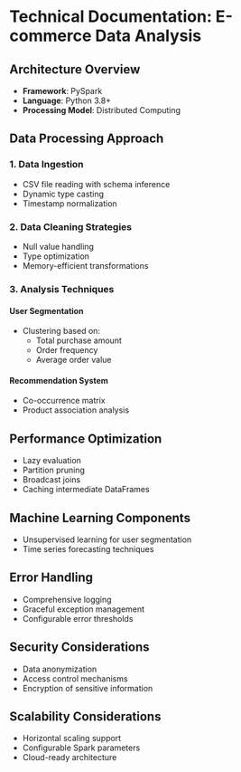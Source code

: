 # Technical Documentation: E-commerce Data Analysis

## Architecture Overview
- **Framework**: PySpark
- **Language**: Python 3.8+
- **Processing Model**: Distributed Computing

## Data Processing Approach

### 1. Data Ingestion
- CSV file reading with schema inference
- Dynamic type casting
- Timestamp normalization

### 2. Data Cleaning Strategies
- Null value handling
- Type optimization
- Memory-efficient transformations

### 3. Analysis Techniques
#### User Segmentation
- Clustering based on:
  - Total purchase amount
  - Order frequency
  - Average order value

#### Recommendation System
- Co-occurrence matrix
- Product association analysis

## Performance Optimization
- Lazy evaluation
- Partition pruning
- Broadcast joins
- Caching intermediate DataFrames

## Machine Learning Components
- Unsupervised learning for user segmentation
- Time series forecasting techniques

## Error Handling
- Comprehensive logging
- Graceful exception management
- Configurable error thresholds

## Security Considerations
- Data anonymization
- Access control mechanisms
- Encryption of sensitive information

## Scalability Considerations
- Horizontal scaling support
- Configurable Spark parameters
- Cloud-ready architecture